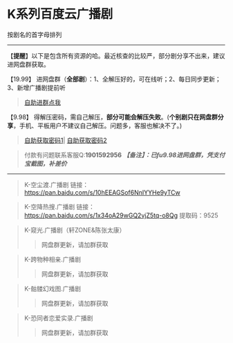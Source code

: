 <h1>K系列百度云广播剧</h1>
按剧名的首字母排列

-----

【**提醒**】以下是包含所有资源的哈。最近核查的比较严，部分剧分享不出来，建议进网盘群获取。


【19.99】 进网盘群（**全部剧**）：1、全解压好的，可在线听；2、每日同步更新；3、新增广播剧提前听
>[自助进群点我](http://pay.tupianmima.com/ma.html)

【9.98】 得解压密码，需自己解压，**部分可能会解压失败**。(**个别剧只在网盘群分享**，手机、平板用户不建议自己解压。问题多，客服也解决不了。)

>[自助获取密码1](http://pay.tupianmima.com/p.php?8tp=t4.14178a37b998.pg1)|
[自助获取密码2](http://pay.tupianmima.com/p.php?8tp=s1.13473a116b998.pg1)

>付款有问题联系客服Q:**1901592956**
***【备注】：已fu9.98进网盘群，凭支付宝截图，补差价***

------



>K-空尘渡.广播剧
链接：https://pan.baidu.com/s/10hEEAGSof6NnIYYHe9yTCw
 
>K-空降热搜.广播剧
链接：https://pan.baidu.com/s/1x34oA29wGQ2vjZ5tq-o8Qg
提取码：9525
 
>K-窥光.广播剧（轩ZONE&陈张太康）
>>网盘群更新，请加群获取
 
>K-跨物种相亲.广播剧
>>网盘群更新，请加群获取
 
>K-骷髅幻戏图.广播剧
>>网盘群更新，请加群获取
 
>K-恐同者恋爱实录.广播剧
>>网盘群更新，请加群获取



